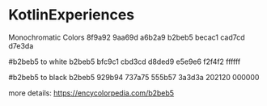 # KotlinExperiences

Monochromatic Colors
8f9a92 9aa69d a6b2a9 b2beb5 becac1 cad7cd d7e3da

#b2beb5 to white
b2beb5 bfc9c1 cbd3cd d8ded9 e5e9e6 f2f4f2 ffffff

#b2beb5 to black
b2beb5 929b94 737a75 555b57 3a3d3a 202120 000000

more details: https://encycolorpedia.com/b2beb5
